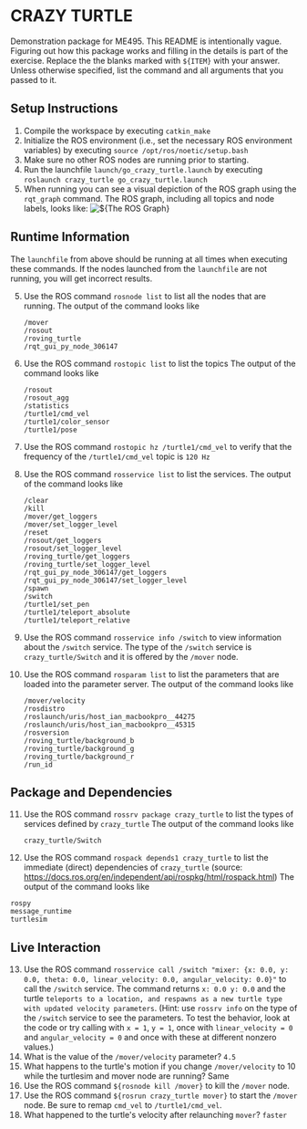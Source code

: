 # CRAZY TURTLE
Demonstration package for ME495.
This README is intentionally vague.
Figuring out how this package works and filling in the details is part of the
exercise. Replace the the blanks marked with `${ITEM}` with your answer.
Unless otherwise specified, list the command and all arguments that you passed to it.

## Setup Instructions
1. Compile the workspace by executing `catkin_make`
2. Initialize the ROS environment (i.e., set the necessary ROS environment variables) by executing `source /opt/ros/noetic/setup.bash`
3. Make sure no other ROS nodes are running prior to starting. 
3. Run the launchfile `launch/go_crazy_turtle.launch` by executing `roslaunch crazy_turtle go_crazy_turtle.launch`
4. When running you can see a visual depiction of the ROS graph using the `rqt_graph` command.
   The ROS graph, including all topics and node labels, looks like:
   ![${The ROS Graph}](https://github.com/ME495-EmbeddedSystems/homework-1-ikc8581/blob/main/NodeGraph.png)

## Runtime Information
The `launchfile` from above should be running at all times when executing these commands.
If the nodes launched from the `launchfile` are not running, you will get incorrect results.

5. Use the ROS command `rosnode list` to list all the nodes that are running.
   The output of the command looks like
   ```
   /mover
   /rosout
   /roving_turtle
   /rqt_gui_py_node_306147
   ```
6. Use the ROS command `rostopic list` to list the topics
   The output of the command looks like
   ```
   /rosout
   /rosout_agg
   /statistics
   /turtle1/cmd_vel
   /turtle1/color_sensor
   /turtle1/pose
   ```

7. Use the ROS command `rostopic hz /turtle1/cmd_vel` to verify that the frequency of
   the `/turtle1/cmd_vel` topic is `120 Hz`

8. Use the ROS command `rosservice list` to list the services.
   The output of the command looks like
   ```
   /clear
   /kill
   /mover/get_loggers
   /mover/set_logger_level
   /reset
   /rosout/get_loggers
   /rosout/set_logger_level
   /roving_turtle/get_loggers
   /roving_turtle/set_logger_level
   /rqt_gui_py_node_306147/get_loggers
   /rqt_gui_py_node_306147/set_logger_level
   /spawn
   /switch
   /turtle1/set_pen
   /turtle1/teleport_absolute
   /turtle1/teleport_relative
   ```
9. Use the ROS command `rosservice info /switch` to view information about the `/switch` service.
   The type of the `/switch` service is `crazy_turtle/Switch` and it is offered by
   the `/mover` node.

10. Use the ROS command `rosparam list` to list the parameters that are loaded
    into the parameter server.
    The output of the command looks like
    ```
    /mover/velocity
    /rosdistro
    /roslaunch/uris/host_ian_macbookpro__44275
    /roslaunch/uris/host_ian_macbookpro__45315
    /rosversion
    /roving_turtle/background_b
    /roving_turtle/background_g
    /roving_turtle/background_r
    /run_id

    ```

## Package and Dependencies
11. Use the ROS command `rossrv package crazy_turtle` to list the types of services defined by `crazy_turtle`
    The output of the command looks like
    ```
    crazy_turtle/Switch
    ```
12. Use the ROS command `rospack depends1 crazy_turtle` to list the immediate (direct) dependencies of `crazy_turtle` (source: https://docs.ros.org/en/independent/api/rospkg/html/rospack.html)
   The output of the command looks like
   ```
   rospy
   message_runtime
   turtlesim
   ```
## Live Interaction
13. Use the ROS command `rosservice call /switch "mixer: {x: 0.0, y: 0.0, theta: 0.0, linear_velocity: 0.0, angular_velocity: 0.0}"` to call the `/switch` service.
    The command returns `x: 0.0 y: 0.0` and the turtle `teleports to a location, and respawns as a new turtle type with updated velocity parameters`.
    (Hint: use `rossrv info` on the type of the `/switch` service to see the parameters.
     To test the behavior, look at the code or try calling with `x = 1`, `y = 1`, once with `linear_velocity = 0` and `angular_velocity = 0` and once with these at different nonzero values.)
14. What is the value of the `/mover/velocity` parameter? `4.5`
15. What happens to the turtle's motion if you change `/mover/velocity` to 10 while the turtlesim and mover node are running? Same
16. Use the ROS command `${rosnode kill /mover}` to kill the `/mover` node.
17. Use the ROS command `${rosrun crazy_turtle mover}` to start the `/mover` node. Be sure to
    remap `cmd_vel` to `/turtle1/cmd_vel`.
18. What happened to the turtle's velocity after relaunching `mover`? `faster`
